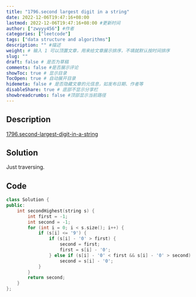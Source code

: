 ```yaml
---
title: "1796.second largest digit in a string"
date: 2022-12-06T19:47:16+08:00
lastmod: 2022-12-06T19:47:16+08:00 #更新时间
author: ["zwyyy456"] #作者
categories: ["leetcode"]
tags: ["data structure and algorithms"]
description: "" #描述
weight: # 输入 1 可以顶置文章，用来给文章展示排序，不填就默认按时间排序
slug: ""
draft: false # 是否为草稿
comments: false #是否展示评论
showToc: true # 显示目录
TocOpen: true # 自动展开目录
hidemeta: false # 是否隐藏文章的元信息，如发布日期、作者等
disableShare: true # 底部不显示分享栏
showbreadcrumbs: false #顶部显示当前路径
---
```

## Description
[1796.second-largest-digit-in-a-string](https://leetcode.com/problems/second-largest-digit-in-a-string/)

## Solution
Just traversing.

## Code
```cpp
class Solution {
public:
    int secondHighest(string s) {
        int first = -1;
        int second = -1;
        for (int i = 0; i < s.size(); i++) {
            if (s[i] <= '9') {
                if (s[i] - '0' > first) {
                    second = first;
                    first = s[i] - '0';
                } else if (s[i] - '0' < first && s[i] - '0' > second)
                    second = s[i] - '0';
            }
        }
        return second;
    }
};
```


